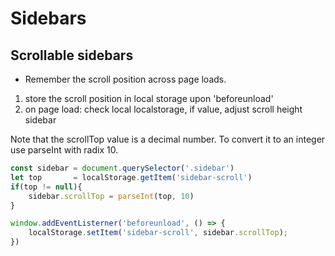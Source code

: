 # Sidebars
## Scrollable sidebars
- Remember the scroll position across page loads.

1. store the scroll position in local storage upon 'beforeunload'
2. on page load: check local localstorage, if value, adjust scroll height sidebar

Note that the scrollTop value is a decimal number. To convert it to an integer use parseInt with radix 10.
```Javascript
const sidebar = document.querySelector('.sidebar')
let top       = localStorage.getItem('sidebar-scroll')
if(top != null){
	sidebar.scrollTop = parseInt(top, 10)
}

window.addEventListerner('beforeunload', () => {
	localStorage.setItem('sidebar-scroll', sidebar.scrollTop);
})
```